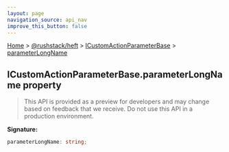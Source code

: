 ```yaml
---
layout: page
navigation_source: api_nav
improve_this_button: false
---
```



[Home](./index.md) &gt; [@rushstack/heft](./heft.md) &gt; [ICustomActionParameterBase](./heft.icustomactionparameterbase.md) &gt; [parameterLongName](./heft.icustomactionparameterbase.parameterlongname.md)

## ICustomActionParameterBase.parameterLongName property

> This API is provided as a preview for developers and may change based on feedback that we receive. Do not use this API in a production environment.
>

<b>Signature:</b>

```typescript
parameterLongName: string;
```
